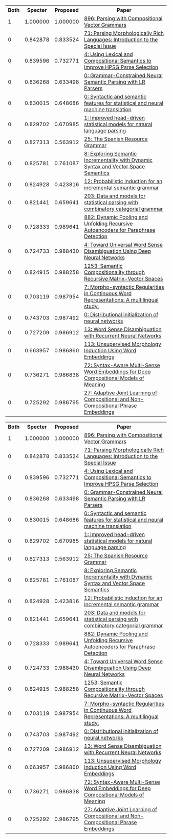 <html><table><tr>
<th>Both</th>
<th>Specter</th>
<th>Proposed</th>
<th>Paper</th>
</tr>
<tr>
<td>1</td>
<td>1.000000</td>
<td>1.000000</td>
<td><a href="https://www.semanticscholar.org/paper/acc4e56c44771ebf69302a06af51498aeb0a6ac8">896: Parsing with Compositional Vector Grammars</a></td>
</tr>
<tr>
<td>0</td>
<td>0.842878</td>
<td>0.833524</td>
<td><a href="https://www.semanticscholar.org/paper/135f2968cf14500e544de3cf00641ea4aba34ac6">71: Parsing Morphologically Rich Languages: Introduction to the Special Issue</a></td>
</tr>
<tr>
<td>0</td>
<td>0.839596</td>
<td>0.732771</td>
<td><a href="https://www.semanticscholar.org/paper/bf58b6e573e79c12349a2bcb5d9c42125f6cc5cb">4: Using Lexical and Compositional Semantics to Improve HPSG Parse Selection</a></td>
</tr>
<tr>
<td>0</td>
<td>0.836268</td>
<td>0.633498</td>
<td><a href="https://www.semanticscholar.org/paper/b670b00ecc6531201f944c90227257bb0b3574f8">0: Grammar-Constrained Neural Semantic Parsing with LR Parsers</a></td>
</tr>
<tr>
<td>0</td>
<td>0.830015</td>
<td>0.648686</td>
<td><a href="https://www.semanticscholar.org/paper/834c5776d016ce6962c36af9311f9f401ca6f9b9">0: Syntactic and semantic features for statistical and neural machine translation</a></td>
</tr>
<tr>
<td>0</td>
<td>0.829702</td>
<td>0.670985</td>
<td><a href="https://www.semanticscholar.org/paper/01778bde4032cf9699bea6c968f5662d3f974e04">1: Improved head-driven statistical models for natural language parsing</a></td>
</tr>
<tr>
<td>0</td>
<td>0.827313</td>
<td>0.563912</td>
<td><a href="https://www.semanticscholar.org/paper/04754d46e1c2ae785fd5b0628ac42830cde79bc3">25: The Spanish Resource Grammar</a></td>
</tr>
<tr>
<td>0</td>
<td>0.825781</td>
<td>0.761087</td>
<td><a href="https://www.semanticscholar.org/paper/0371e15eb97ad2cdd5a93555ecb477880cd5a39c">8: Exploring Semantic Incrementality with Dynamic Syntax and Vector Space Semantics</a></td>
</tr>
<tr>
<td>0</td>
<td>0.824928</td>
<td>0.423816</td>
<td><a href="https://www.semanticscholar.org/paper/40cc1ecac23272d9ac63bbaeb2e08c61ac9dbe82">12: Probabilistic induction for an incremental semantic grammar</a></td>
</tr>
<tr>
<td>0</td>
<td>0.821441</td>
<td>0.659641</td>
<td><a href="https://www.semanticscholar.org/paper/15b6080c3dfdfba4869020d03d089bc443ce022b">203: Data and models for statistical parsing with combinatory categorial grammar</a></td>
</tr>
<tr>
<td>0</td>
<td>0.728333</td>
<td>0.989641</td>
<td><a href="https://www.semanticscholar.org/paper/ae5e6c6f5513613a161b2c85563f9708bf2e9178">882: Dynamic Pooling and Unfolding Recursive Autoencoders for Paraphrase Detection</a></td>
</tr>
<tr>
<td>0</td>
<td>0.724733</td>
<td>0.988430</td>
<td><a href="https://www.semanticscholar.org/paper/318b25d91b016fe4bc1135a082a6e4c667b39867">4: Toward Universal Word Sense Disambiguation Using Deep Neural Networks</a></td>
</tr>
<tr>
<td>0</td>
<td>0.824915</td>
<td>0.988258</td>
<td><a href="https://www.semanticscholar.org/paper/27e38351e48fe4b7da2775bf94341738bc4da07e">1253: Semantic Compositionality through Recursive Matrix-Vector Spaces</a></td>
</tr>
<tr>
<td>0</td>
<td>0.703119</td>
<td>0.987954</td>
<td><a href="https://www.semanticscholar.org/paper/2c8e1de69e7417bcd1b073378826b860339ed821">7: Morpho-syntactic Regularities in Continuous Word Representations: A multilingual study.</a></td>
</tr>
<tr>
<td>0</td>
<td>0.743703</td>
<td>0.987492</td>
<td><a href="https://www.semanticscholar.org/paper/a2d6890c5f86539174817b20a921698f5e86084a">0: Distributional initialization of neural networks</a></td>
</tr>
<tr>
<td>0</td>
<td>0.727209</td>
<td>0.986912</td>
<td><a href="https://www.semanticscholar.org/paper/7214f8b81a7f5d78cfd808b3b873c013fe23bc1b">13: Word Sense Disambiguation with Recurrent Neural Networks</a></td>
</tr>
<tr>
<td>0</td>
<td>0.663957</td>
<td>0.986860</td>
<td><a href="https://www.semanticscholar.org/paper/39ef3906b13ac2758ebc0d8f75e738d4f6314b39">113: Unsupervised Morphology Induction Using Word Embeddings</a></td>
</tr>
<tr>
<td>0</td>
<td>0.736271</td>
<td>0.986838</td>
<td><a href="https://www.semanticscholar.org/paper/e5cbdfe8e90dfa0ddcccc832a0b5b2ae7e47bd53">72: Syntax-Aware Multi-Sense Word Embeddings for Deep Compositional Models of Meaning</a></td>
</tr>
<tr>
<td>0</td>
<td>0.725292</td>
<td>0.986795</td>
<td><a href="https://www.semanticscholar.org/paper/39f0fafb66e87f95a4727317c8c3287969782d75">27: Adaptive Joint Learning of Compositional and Non-Compositional Phrase Embeddings</a></td>
</tr>
</table></html>
<html><table><tr>
<th>Both</th>
<th>Specter</th>
<th>Proposed</th>
<th>Paper</th>
</tr>
<tr>
<td>1</td>
<td>1.000000</td>
<td>1.000000</td>
<td><a href="https://www.semanticscholar.org/paper/acc4e56c44771ebf69302a06af51498aeb0a6ac8">896: Parsing with Compositional Vector Grammars</a></td>
</tr>
<tr>
<td>0</td>
<td>0.842878</td>
<td>0.833524</td>
<td><a href="https://www.semanticscholar.org/paper/135f2968cf14500e544de3cf00641ea4aba34ac6">71: Parsing Morphologically Rich Languages: Introduction to the Special Issue</a></td>
</tr>
<tr>
<td>0</td>
<td>0.839596</td>
<td>0.732771</td>
<td><a href="https://www.semanticscholar.org/paper/bf58b6e573e79c12349a2bcb5d9c42125f6cc5cb">4: Using Lexical and Compositional Semantics to Improve HPSG Parse Selection</a></td>
</tr>
<tr>
<td>0</td>
<td>0.836268</td>
<td>0.633498</td>
<td><a href="https://www.semanticscholar.org/paper/b670b00ecc6531201f944c90227257bb0b3574f8">0: Grammar-Constrained Neural Semantic Parsing with LR Parsers</a></td>
</tr>
<tr>
<td>0</td>
<td>0.830015</td>
<td>0.648686</td>
<td><a href="https://www.semanticscholar.org/paper/834c5776d016ce6962c36af9311f9f401ca6f9b9">0: Syntactic and semantic features for statistical and neural machine translation</a></td>
</tr>
<tr>
<td>0</td>
<td>0.829702</td>
<td>0.670985</td>
<td><a href="https://www.semanticscholar.org/paper/01778bde4032cf9699bea6c968f5662d3f974e04">1: Improved head-driven statistical models for natural language parsing</a></td>
</tr>
<tr>
<td>0</td>
<td>0.827313</td>
<td>0.563912</td>
<td><a href="https://www.semanticscholar.org/paper/04754d46e1c2ae785fd5b0628ac42830cde79bc3">25: The Spanish Resource Grammar</a></td>
</tr>
<tr>
<td>0</td>
<td>0.825781</td>
<td>0.761087</td>
<td><a href="https://www.semanticscholar.org/paper/0371e15eb97ad2cdd5a93555ecb477880cd5a39c">8: Exploring Semantic Incrementality with Dynamic Syntax and Vector Space Semantics</a></td>
</tr>
<tr>
<td>0</td>
<td>0.824928</td>
<td>0.423816</td>
<td><a href="https://www.semanticscholar.org/paper/40cc1ecac23272d9ac63bbaeb2e08c61ac9dbe82">12: Probabilistic induction for an incremental semantic grammar</a></td>
</tr>
<tr>
<td>0</td>
<td>0.821441</td>
<td>0.659641</td>
<td><a href="https://www.semanticscholar.org/paper/15b6080c3dfdfba4869020d03d089bc443ce022b">203: Data and models for statistical parsing with combinatory categorial grammar</a></td>
</tr>
<tr>
<td>0</td>
<td>0.728333</td>
<td>0.989641</td>
<td><a href="https://www.semanticscholar.org/paper/ae5e6c6f5513613a161b2c85563f9708bf2e9178">882: Dynamic Pooling and Unfolding Recursive Autoencoders for Paraphrase Detection</a></td>
</tr>
<tr>
<td>0</td>
<td>0.724733</td>
<td>0.988430</td>
<td><a href="https://www.semanticscholar.org/paper/318b25d91b016fe4bc1135a082a6e4c667b39867">4: Toward Universal Word Sense Disambiguation Using Deep Neural Networks</a></td>
</tr>
<tr>
<td>0</td>
<td>0.824915</td>
<td>0.988258</td>
<td><a href="https://www.semanticscholar.org/paper/27e38351e48fe4b7da2775bf94341738bc4da07e">1253: Semantic Compositionality through Recursive Matrix-Vector Spaces</a></td>
</tr>
<tr>
<td>0</td>
<td>0.703119</td>
<td>0.987954</td>
<td><a href="https://www.semanticscholar.org/paper/2c8e1de69e7417bcd1b073378826b860339ed821">7: Morpho-syntactic Regularities in Continuous Word Representations: A multilingual study.</a></td>
</tr>
<tr>
<td>0</td>
<td>0.743703</td>
<td>0.987492</td>
<td><a href="https://www.semanticscholar.org/paper/a2d6890c5f86539174817b20a921698f5e86084a">0: Distributional initialization of neural networks</a></td>
</tr>
<tr>
<td>0</td>
<td>0.727209</td>
<td>0.986912</td>
<td><a href="https://www.semanticscholar.org/paper/7214f8b81a7f5d78cfd808b3b873c013fe23bc1b">13: Word Sense Disambiguation with Recurrent Neural Networks</a></td>
</tr>
<tr>
<td>0</td>
<td>0.663957</td>
<td>0.986860</td>
<td><a href="https://www.semanticscholar.org/paper/39ef3906b13ac2758ebc0d8f75e738d4f6314b39">113: Unsupervised Morphology Induction Using Word Embeddings</a></td>
</tr>
<tr>
<td>0</td>
<td>0.736271</td>
<td>0.986838</td>
<td><a href="https://www.semanticscholar.org/paper/e5cbdfe8e90dfa0ddcccc832a0b5b2ae7e47bd53">72: Syntax-Aware Multi-Sense Word Embeddings for Deep Compositional Models of Meaning</a></td>
</tr>
<tr>
<td>0</td>
<td>0.725292</td>
<td>0.986795</td>
<td><a href="https://www.semanticscholar.org/paper/39f0fafb66e87f95a4727317c8c3287969782d75">27: Adaptive Joint Learning of Compositional and Non-Compositional Phrase Embeddings</a></td>
</tr>
</table></html>
